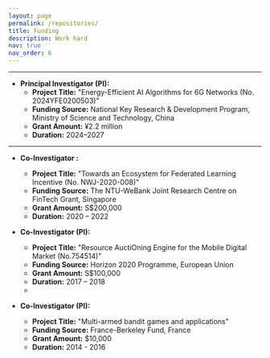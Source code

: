 ```yaml
---
layout: page
permalink: /repositories/
title: Funding
description: Work hard
nav: true
nav_order: 6
---
```


---

- **Principal Investigator (PI):**  
  - **Project Title:** "Energy-Efficient AI Algorithms for 6G Networks (No. 2024YFE0200503)"  
  - **Funding Source:** National Key Research & Development Program, Ministry of Science and Technology, China  
  - **Grant Amount:** ¥2.2 million  
  - **Duration:** 2024–2027  

---
 
- **Co-Investigator :**  
  - **Project Title:** "Towards an Ecosystem for Federated Learning Incentive (No. NWJ-2020-008)"  
  - **Funding Source:** The NTU-WeBank Joint Research Centre on FinTech Grant, Singapore  
  - **Grant Amount:** S$200,000  
  - **Duration:** 2020 – 2022


- **Co-Investigator (PI):**  
  - **Project Title:** "Resource AuctiOning Engine for the Mobile Digital Market (No.754514)"  
  - **Funding Source:** Horizon 2020 Programme, European Union  
  - **Grant Amount:** S$100,000  
  - **Duration:** 2017 – 2018
  - 
 
- **Co-Investigator (PI):**  
  - **Project Title:** "Multi-armed bandit games and applications"
  - **Funding Source:** France-Berkeley Fund, France  
  - **Grant Amount:** $10,000  
  - **Duration:** 2014 - 2016
 
